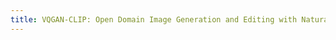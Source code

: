 ```yaml
---
title: VQGAN-CLIP: Open Domain Image Generation and Editing with Natural Language Guidance.
---
```

